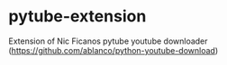 pytube-extension
================

Extension of Nic Ficanos pytube youtube downloader (https://github.com/ablanco/python-youtube-download)
